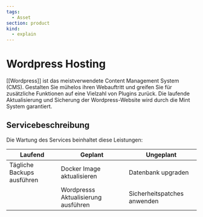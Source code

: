 ```yaml
---
tags:
  - Asset
section: product
kind:
  - explain
---
```

# Wordpress Hosting

[[Wordpress]] ist das meistverwendete Content Management System (CMS). Gestalten Sie mühelos ihren Webauftritt und greifen Sie für zusätzliche Funktionen auf eine Vielzahl von Plugins zurück. Die laufende Aktualisierung und Sicherung der Wordpress-Website wird durch die Mint System garantiert.

## Servicebeschreibung

Die Wartung des Services beinhaltet diese Leistungen:

| Laufend | Geplant | Ungeplant |
| ---- | ---- | ---- |
| Tägliche Backups ausführen | Docker Image aktualisieren | Datenbank upgraden |
|  | Wordpresss Aktualisierung ausführen | Sicherheitspatches anwenden |

